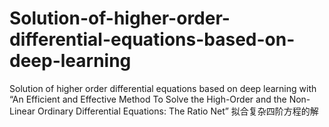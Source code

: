 # Solution-of-higher-order-differential-equations-based-on-deep-learning
Solution of higher order differential equations based on deep learning with “An Efficient and Effective Method To Solve the High-Order and the Non-Linear Ordinary Differential Equations: The Ratio Net”
拟合复杂四阶方程的解
